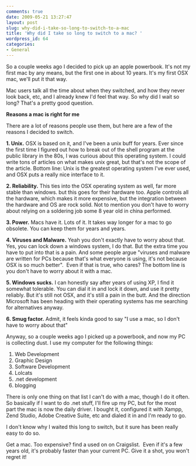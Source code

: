 ```yaml
---
comments: true
date: 2009-05-21 13:27:47
layout: post
slug: why-did-i-take-so-long-to-switch-to-a-mac
title: 'Why did I take so long to switch to a mac? '
wordpress_id: 64
categories:
- General
---
```


So a couple weeks ago I decided to pick up an apple powerbook. It's not my first mac by any means, but the first one in about 10 years. It's my first OSX mac, we'll put it that way.

Mac users talk all the time about when they switched, and how they never look back, etc, and I already knew I'd feel that way. So why did I wait so long? That's a pretty good question.

**Reasons a mac is right for me**

There are a lot of reasons people use them, but here are a few of the reasons I decided to switch.

**1. Unix.** OSX is based on it, and I've been a unix buff for years. Ever since the first time I figured out how to break out of the shell program at the public library in the 80s, I was curious about this operating system. I could write tons of articles on what makes unix great, but that's not the scope of the article. Bottom line: Unix is the greatest operating system I've ever used, and OSX puts a really nice interface to it.

**2. Reliability.** This ties into the OSX operating system as well, far more stable than windows. but this goes for their hardware too. Apple controls all the hardware, which makes it more expensive, but the integration between the hardware and OS are rock solid. Not to mention you don't have to worry about relying on a soldering job some 8 year old in china performed.

**3. Power.** Macs have it. Lots of it. It takes way longer for a mac to go obsolete. You can keep them for years and years.

**4. Viruses and Malware.** Yeah you don't exactly have to worry about that. Yes, you can lock down a windows system, I do that. But the extra time you have to put into that is a pain. And some people argue "viruses and malware are written for PCs because that's what everyone is using, it's not because OSX is so much better".  Even if that is true, who cares? The bottom line is you don't have to worry about it with a mac.

**5. Windows sucks.** I can honestly say after years of using XP, I find it somewhat tolerable. You can dial it in and lock it down, and use it pretty reliably. But it's still not OSX, and it's still a pain in the butt. And the direction Microsoft has been heading with their operating systems has me searching for alternatives anyway.

**6. Smug factor.** Admit, it feels kinda good to say "I use a mac, so I don't have to worry about that"

Anyway, so a couple weeks ago I picked up a powerbook, and now my PC is collecting dust. I use my computer for the following things:

1. Web Development
2. Graphic Design
3. Software Development
4. Lolcats
5. .net development
6. blogging

There is only one thing on that list I can't do with a mac, though I do it often. So basically if I want to do .net stuff, I'll fire up my PC, but for the most part the mac is now the daily driver. I bought it, configured it with Xampp, Zend Studio, Adobe Creative Suite, etc and dialed it in and I'm ready to go.

I don't know why I waited this long to switch, but it sure has been really easy to do so.

Get a mac. Too expensive? find a used on on Craigslist.  Even if it's a few years old, it's probably faster than your current PC. Give it a shot, you won't regret it!
